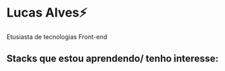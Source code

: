 # Lucas Alves⚡
  Etusiasta de tecnologias Front-end

## Stacks que estou aprendendo/ tenho interesse:
<img aling="center" scr="file:///C:/Users/Alves/Downloads/javascript-original.svg">
<img aling="center" scr=">
<img aling="center" scr=">
<img aling="center" scr=">


        
